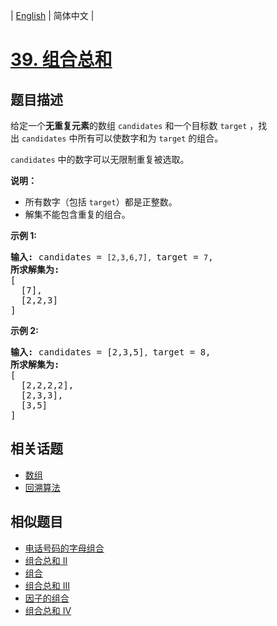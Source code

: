 
| [English](README_EN.md) | 简体中文 |

# [39. 组合总和](https://leetcode-cn.com/problems/combination-sum/)

## 题目描述

<p>给定一个<strong>无重复元素</strong>的数组&nbsp;<code>candidates</code>&nbsp;和一个目标数&nbsp;<code>target</code>&nbsp;，找出&nbsp;<code>candidates</code>&nbsp;中所有可以使数字和为&nbsp;<code>target</code>&nbsp;的组合。</p>

<p><code>candidates</code>&nbsp;中的数字可以无限制重复被选取。</p>

<p><strong>说明：</strong></p>

<ul>
	<li>所有数字（包括&nbsp;<code>target</code>）都是正整数。</li>
	<li>解集不能包含重复的组合。&nbsp;</li>
</ul>

<p><strong>示例&nbsp;1:</strong></p>

<pre><strong>输入:</strong> candidates = <code>[2,3,6,7], </code>target = <code>7</code>,
<strong>所求解集为:</strong>
[
  [7],
  [2,2,3]
]
</pre>

<p><strong>示例&nbsp;2:</strong></p>

<pre><strong>输入:</strong> candidates = [2,3,5]<code>, </code>target = 8,
<strong>所求解集为:</strong>
[
&nbsp; [2,2,2,2],
&nbsp; [2,3,3],
&nbsp; [3,5]
]</pre>


## 相关话题

- [数组](https://leetcode-cn.com/tag/array)
- [回溯算法](https://leetcode-cn.com/tag/backtracking)

## 相似题目

- [电话号码的字母组合](../letter-combinations-of-a-phone-number/README.md)
- [组合总和 II](../combination-sum-ii/README.md)
- [组合](../combinations/README.md)
- [组合总和 III](../combination-sum-iii/README.md)
- [因子的组合](../factor-combinations/README.md)
- [组合总和 Ⅳ](../combination-sum-iv/README.md)
